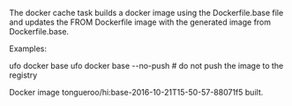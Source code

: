 The docker cache task builds a docker image using the Dockerfile.base file and
updates the FROM Dockerfile image with the generated image from Dockerfile.base.

Examples:

  ufo docker base
  ufo docker base --no-push # do not push the image to the registry

Docker image tongueroo/hi:base-2016-10-21T15-50-57-88071f5 built.
